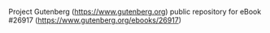 Project Gutenberg (https://www.gutenberg.org) public repository for eBook #26917 (https://www.gutenberg.org/ebooks/26917)

